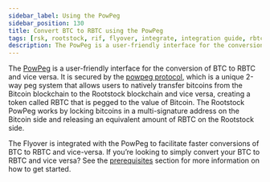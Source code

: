 ```yaml
---
sidebar_label: Using the PowPeg
sidebar_position: 130
title: Convert BTC to RBTC using the PowPeg
tags: [rsk, rootstock, rif, flyover, integrate, integration guide, rbtc, powpeg]
description: The PowPeg is a user-friendly interface for the conversion of BTC to RBTC and vice versa. It is secured by the powpeg protocol, which is a unique 2-way peg system that allows users to natively transfer bitcoins from the Bitcoin blockchain to the Rootstock blockchain and vice versa, creating a token called RBTC that is pegged to the value of Bitcoin.
---
```


The [PowPeg](http://powpeg.rootstock.io) is a user-friendly interface for the conversion of BTC to RBTC and vice versa. It is secured by the [powpeg protocol](/concepts/powpeg/), which is a unique 2-way peg system that allows users to natively transfer bitcoins from the Bitcoin blockchain to the Rootstock blockchain and vice versa, creating a token called RBTC that is pegged to the value of Bitcoin. The Rootstock PowPeg works by locking bitcoins in a multi-signature address on the Bitcoin side and releasing an equivalent amount of RBTC on the Rootstock side.

The Flyover is integrated with the PowPeg to facilitate faster conversions of BTC to RBTC and vice-versa. If you’re looking to simply convert your BTC to RBTC and vice versa? See the [prerequisites](/resources/guides/two-way-peg-app/prerequisites/) section for more information on how to get started.

